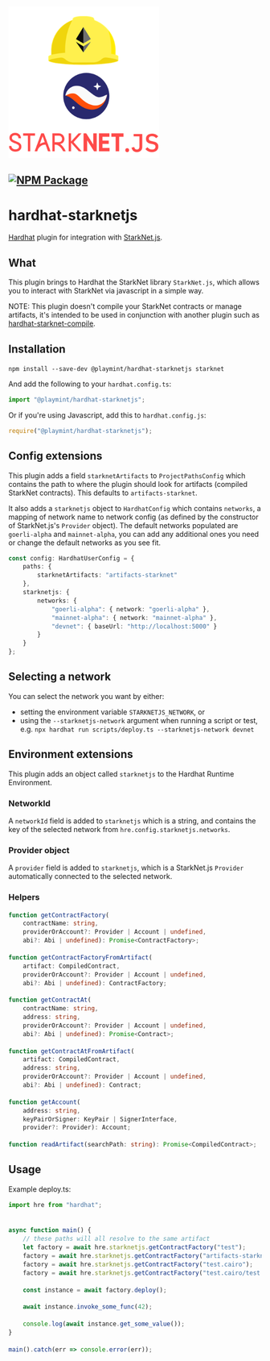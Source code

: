 <img src="https://raw.githubusercontent.com/playmint/hardhat-starknetjs/main/hardhat-starknetjs.png" width="300" height="300"/>

[![NPM Package](https://img.shields.io/npm/v/@playmint/hardhat-starknetjs.svg?style=flat-square)](https://www.npmjs.com/package/@playmint/hardhat-starknetjs)
---
# hardhat-starknetjs
[Hardhat](https://hardhat.org/) plugin for integration with [StarkNet.js](https://www.starknetjs.com/).

## What
This plugin brings to Hardhat the StarkNet library `StarkNet.js`, which allows you to interact with StarkNet via javascript in a simple way.

NOTE: This plugin doesn't compile your StarkNet contracts or manage artifacts, it's intended to be used in conjunction with another plugin such as [hardhat-starknet-compile](https://github.com/playmint/hardhat-starknet-compile).

## Installation
`npm install --save-dev @playmint/hardhat-starknetjs starknet`

And add the following to your `hardhat.config.ts`:
```ts
import "@playmint/hardhat-starknetjs";
```

Or if you're using Javascript, add this to `hardhat.config.js`:
```js
require("@playmint/hardhat-starknetjs");
```
## Config extensions
This plugin adds a field `starknetArtifacts` to `ProjectPathsConfig` which contains the path to where the plugin should look for artifacts (compiled StarkNet contracts). This defaults to `artifacts-starknet`.

It also adds a `starknetjs` object to `HardhatConfig` which contains `networks`, a mapping of network name to network config (as defined by the constructor of StarkNet.js's `Provider` object). The default networks populated are `goerli-alpha` and `mainnet-alpha`, you can add any additional ones you need or change the default networks as you see fit.
```ts
const config: HardhatUserConfig = {
    paths: {
        starknetArtifacts: "artifacts-starknet"
    },
    starknetjs: {
        networks: {
            "goerli-alpha": { network: "goerli-alpha" },
            "mainnet-alpha": { network: "mainnet-alpha" },
            "devnet": { baseUrl: "http://localhost:5000" }
        }
    }
};
```

## Selecting a network
You can select the network you want by either:
* setting the environment variable `STARKNETJS_NETWORK`, or
* using the `--starknetjs-network` argument when running a script or test, e.g. `npx hardhat run scripts/deploy.ts --starknetjs-network devnet`

## Environment extensions
This plugin adds an object called `starknetjs` to the Hardhat Runtime Environment.

### NetworkId
A `networkId` field is added to `starknetjs` which is a string, and contains the key of the selected network from `hre.config.starknetjs.networks`.

### Provider object
A `provider` field is added to `starknetjs`, which is a StarkNet.js `Provider` automatically connected to the selected network.

### Helpers
```ts
function getContractFactory(
    contractName: string,
    providerOrAccount?: Provider | Account | undefined,
    abi?: Abi | undefined): Promise<ContractFactory>;

function getContractFactoryFromArtifact(
    artifact: CompiledContract,
    providerOrAccount?: Provider | Account | undefined,
    abi?: Abi | undefined): ContractFactory;

function getContractAt(
    contractName: string,
    address: string,
    providerOrAccount?: Provider | Account | undefined,
    abi?: Abi | undefined): Promise<Contract>;

function getContractAtFromArtifact(
    artifact: CompiledContract,
    address: string,
    providerOrAccount?: Provider | Account | undefined,
    abi?: Abi | undefined): Contract;

function getAccount(
    address: string,
    keyPairOrSigner: KeyPair | SignerInterface,
    provider?: Provider): Account;

function readArtifact(searchPath: string): Promise<CompiledContract>;
```

## Usage
Example deploy.ts:
```ts
import hre from "hardhat";


async function main() {
    // these paths will all resolve to the same artifact
    let factory = await hre.starknetjs.getContractFactory("test");
    factory = await hre.starknetjs.getContractFactory("artifacts-starknet/test");
    factory = await hre.starknetjs.getContractFactory("test.cairo");
    factory = await hre.starknetjs.getContractFactory("test.cairo/test.json");

    const instance = await factory.deploy();

    await instance.invoke_some_func(42);

    console.log(await instance.get_some_value());
}

main().catch(err => console.error(err));
```
